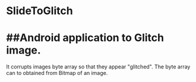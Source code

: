 # SlideToGlitch
##Android application to Glitch image. 
===
It corrupts images byte array so that they appear "glitched". The byte array can to obtained from Bitmap of an image.


